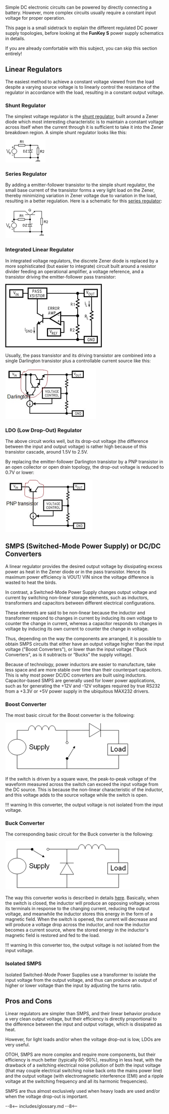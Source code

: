 Simple DC electronic circuits can be powered by directly connecting a
battery. However, more complex circuits usually require a constant
input voltage for proper operation.

This page is a small sidetrack to explain the different regulated DC
power supply topologies, before looking at the **FunKey S** power
supply schematics in details.

If you are already comfortable with this subject, you can skip this
section entirely!

## Linear Regulators

The easiest method to achieve a constant voltage viewed from the load
despite a varying source voltage is to linearly control the resistance
of the regulator in accordance with the load, resulting in a constant
output voltage.

### Shunt Regulator

The simplest voltage regulator is the [shunt regulator][1], built
around a Zener diode which most interesting characteristic is to
maintain a constant voltage across itself when the current through it
is sufficient to take it into the Zener breakdown region. A simple
shunt regulator looks like this:

![Zener Regulator](/assets/images/Zener_Regulator.gif)

### Series Regulator

By adding a emitter-follower transistor to the simple shunt regulator,
the small base current of the transistor forms a very light load on
the Zener, thereby minimizing variation in Zener voltage due to
variation in the load, resulting in a better regulation. Here is a
schematic for this [series regulator][2]:

![Series Regualtor](/assets/images/Series_Regulator.gif)

### Integrated Linear Regulator

In integrated voltage regulators, the discrete Zener diode is replaced
by a more sophisticated (but easier to integrate) circuit built around
a resistor divider feeding an operational amplifier, a voltage
reference, and a transistor driving the emitter-follower pass
transistor:

![Integrated Regulator](/assets/images/Integrated_Regulator.png)

Usually, the pass transistor and its driving transistor are combined
into a single Darlington transistor plus a controllable current source
like this:

![Darlington Transistor](/assets/images/Darlington_Transistor.jpg)

### LDO (Low Drop-Out) Regulator

The above circuit works well, but its drop-out voltage (the difference
between the input and output voltage) is rather high because of this
transistor cascade, around 1.5V to 2.5V.

By replacing the emitter-follower Darlington transistor by a PNP
transistor in an open collector or open drain topology, the drop-out
voltage is reduced to 0.7V or lower:

![PNP Transistor](/assets/images/PNP_Transistor.jpg)

## SMPS (Switched-Mode Power Supply) or DC/DC Converters

A linear regulator provides the desired output voltage by dissipating
excess power as heat in the Zener diode or in the pass
transistor. Hence its maximum power efficiency is VOUT/ VIN since the
voltage difference is wasted to heat the birds.

In contrast, a Switched-Mode Power Supply changes output voltage and
current by switching non-linear storage elements, such as inductors,
transformers and capacitors between different electrical
configurations.

These elements are said to be non-linear because the inductor and
transformer respond to changes in current by inducing its own voltage
to counter the change in current, whereas a capacitor responds to
changes in voltage by inducing its own current to counter the change
in voltage.

Thus, depending on the way the components are arranged, it is possible
to obtain SMPS circuits that either have an output voltage higher than
the input voltage ("Boost Converters"), or lower than the input
voltage ("Buck Converters", as is it subtracts or “Bucks” the supply
voltage).

Because of technology, power inductors are easier to manufacture, take
less space and are more stable over time than their counterpart
capacitors. This is why most power DC/DC converters are built using
inductors. Capacitor-based SMPS are generally used for lower power
applications, such as for generating the +12V and -12V voltages
required by true RS232 from a +3.3V or +5V power supply in the
ubiquitous MAX232 drivers.

### Boost Converter

The most basic circuit for the Boost converter is the following:

![Boost Converter](/assets/images/Boost_Converter.png)

If the switch is driven by a square wave, the peak-to-peak voltage of
the waveform measured across the switch can exceed the input voltage
from the DC source. This is because the non-linear characteristic of
the inductor, and this voltage adds to the source voltage while the
switch is open.

!!! warning
    In this converter, the output voltage is not isolated from the
    input voltage.

### Buck Converter

The corresponding basic circuit for the Buck converter is the
following:

![Buck Converter](/assets/images/Buck_Converter.gif)

The way this converter works is described in details
[here][3]. Basically, when the switch is closed, the inductor will
produce an opposing voltage across its terminals in response to the
changing current, reducing the output voltage, and meanwhile the
inductor stores this energy in the form of a magnetic field. When the
switch is opened, the current will decrease and will produce a voltage
drop across the inductor, and now the inductor becomes a current
source, where the stored energy in the inductor's magnetic field is
restored and fed to the load.

!!! warning
    In this converter too, the output voltage is not isolated from the
    input voltage.

### Isolated SMPS

Isolated Switched-Mode Power Supplies use a transformer to isolate the
input voltage from the output voltage, and thus can produce an output
of higher or lower voltage than the input by adjusting the turns
ratio.

## Pros and Cons

Linear regulators are simpler than SMPS, and their linear behavior
produce a very clean output voltage, but their efficiency is directly
proportional to the difference between the input and output voltage,
which is dissipated as heat.

However, for light loads and/or when the voltage drop-out is low, LDOs
are very useful.

OTOH, SMPS are more complex and require more components, but their
efficiency is much better (typically 80-90%), resulting in less heat,
with the drawback of a switching electrical noise pollution of both
the input voltage (that may couple electrical switching noise back
onto the mains power line) and the output voltage (with
electromagnetic interference (EMI) and a ripple voltage at the
switching frequency and all its harmonic frequencies).

SMPS are thus almost exclusively used when heavy loads are used and/or
when the voltage drop-out is important.

[1]: https://en.wikipedia.org/wiki/Linear_regulator#Simple_shunt_regulator
[2]: https://en.wikipedia.org/wiki/Linear_regulator#Simple_series_regulator
[3]: https://en.wikipedia.org/wiki/Buck_converter#Concept

--8<--
includes/glossary.md
--8<--
